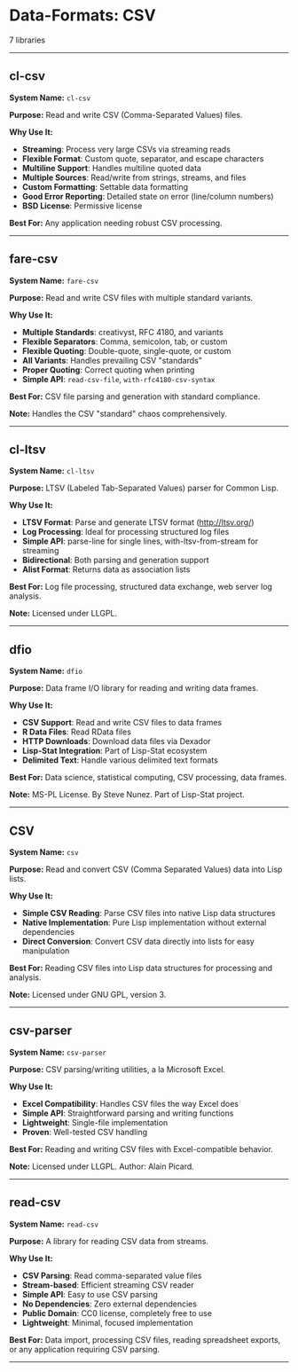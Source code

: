 # Data-Formats: CSV

7 libraries

---

## cl-csv

**System Name:** `cl-csv`

**Purpose:** Read and write CSV (Comma-Separated Values) files.

**Why Use It:**
- **Streaming**: Process very large CSVs via streaming reads
- **Flexible Format**: Custom quote, separator, and escape characters
- **Multiline Support**: Handles multiline quoted data
- **Multiple Sources**: Read/write from strings, streams, and files
- **Custom Formatting**: Settable data formatting
- **Good Error Reporting**: Detailed state on error (line/column numbers)
- **BSD License**: Permissive license

**Best For:** Any application needing robust CSV processing.

---


## fare-csv

**System Name:** `fare-csv`

**Purpose:** Read and write CSV files with multiple standard variants.

**Why Use It:**
- **Multiple Standards**: creativyst, RFC 4180, and variants
- **Flexible Separators**: Comma, semicolon, tab, or custom
- **Flexible Quoting**: Double-quote, single-quote, or custom
- **All Variants**: Handles prevailing CSV "standards"
- **Proper Quoting**: Correct quoting when printing
- **Simple API**: `read-csv-file`, `with-rfc4180-csv-syntax`

**Best For:** CSV file parsing and generation with standard compliance.

**Note:** Handles the CSV "standard" chaos comprehensively.

---


## cl-ltsv

**System Name:** `cl-ltsv`

**Purpose:** LTSV (Labeled Tab-Separated Values) parser for Common Lisp.

**Why Use It:**
- **LTSV Format**: Parse and generate LTSV format (http://ltsv.org/)
- **Log Processing**: Ideal for processing structured log files
- **Simple API**: parse-line for single lines, with-ltsv-from-stream for streaming
- **Bidirectional**: Both parsing and generation support
- **Alist Format**: Returns data as association lists

**Best For:** Log file processing, structured data exchange, web server log analysis.

**Note:** Licensed under LLGPL.

---


## dfio

**System Name:** `dfio`

**Purpose:** Data frame I/O library for reading and writing data frames.

**Why Use It:**
- **CSV Support**: Read and write CSV files to data frames
- **R Data Files**: Read RData files
- **HTTP Downloads**: Download data files via Dexador
- **Lisp-Stat Integration**: Part of Lisp-Stat ecosystem
- **Delimited Text**: Handle various delimited text formats

**Best For:** Data science, statistical computing, CSV processing, data frames.

**Note:** MS-PL License. By Steve Nunez. Part of Lisp-Stat project.

---


## CSV

**System Name:** `csv`

**Purpose:** Read and convert CSV (Comma Separated Values) data into Lisp lists.

**Why Use It:**
- **Simple CSV Reading**: Parse CSV files into native Lisp data structures
- **Native Implementation**: Pure Lisp implementation without external dependencies
- **Direct Conversion**: Convert CSV data directly into lists for easy manipulation

**Best For:** Reading CSV files into Lisp data structures for processing and analysis.

**Note:** Licensed under GNU GPL, version 3.

---


## csv-parser

**System Name:** `csv-parser`

**Purpose:** CSV parsing/writing utilities, a la Microsoft Excel.

**Why Use It:**
- **Excel Compatibility**: Handles CSV files the way Excel does
- **Simple API**: Straightforward parsing and writing functions
- **Lightweight**: Single-file implementation
- **Proven**: Well-tested CSV handling

**Best For:** Reading and writing CSV files with Excel-compatible behavior.

**Note:** Licensed under LLGPL. Author: Alain Picard.

---


## read-csv

**System Name:** `read-csv`

**Purpose:** A library for reading CSV data from streams.

**Why Use It:**
- **CSV Parsing**: Read comma-separated value files
- **Stream-based**: Efficient streaming CSV reader
- **Simple API**: Easy to use CSV parsing
- **No Dependencies**: Zero external dependencies
- **Public Domain**: CC0 license, completely free to use
- **Lightweight**: Minimal, focused implementation

**Best For:** Data import, processing CSV files, reading spreadsheet exports, or any application requiring CSV parsing.

---


